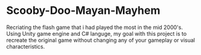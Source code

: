 # Scooby-Doo-Mayan-Mayhem
Recriating the flash game that i had played the most in the mid 2000's. Using Unity game engine and C# languge, my goal with this project is to recreate the original game without changing any of your gameplay or visual characteristics. 
